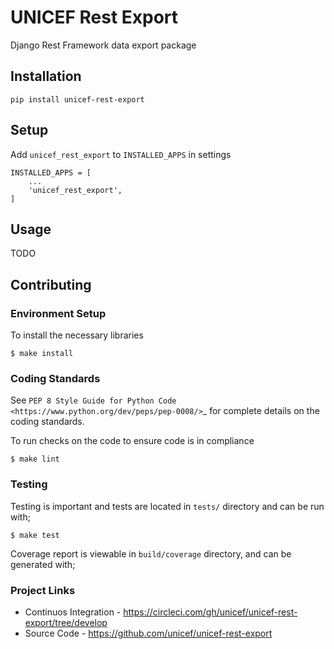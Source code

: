 # UNICEF Rest Export

Django Rest Framework data export package


## Installation

    pip install unicef-rest-export


## Setup

Add ``unicef_rest_export`` to ``INSTALLED_APPS`` in settings

    INSTALLED_APPS = [
        ...
        'unicef_rest_export',
    ]


## Usage

TODO


## Contributing

### Environment Setup

To install the necessary libraries

    $ make install


### Coding Standards

See `PEP 8 Style Guide for Python Code <https://www.python.org/dev/peps/pep-0008/>`_ for complete details on the coding standards.

To run checks on the code to ensure code is in compliance

    $ make lint


### Testing

Testing is important and tests are located in `tests/` directory and can be run with;

    $ make test

Coverage report is viewable in `build/coverage` directory, and can be generated with;


### Project Links

 - Continuos Integration - https://circleci.com/gh/unicef/unicef-rest-export/tree/develop
 - Source Code - https://github.com/unicef/unicef-rest-export
